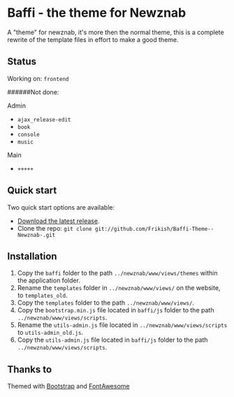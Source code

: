 # Baffi - the theme for Newznab
A "theme" for newznab, it's more then the normal theme, this is a complete rewrite of the template files in effort to make a good theme.


## Status

Working on: `frontend`

######Not done:

Admin
* `ajax_release-edit`
* `book`
* `console`
* `music`
 
Main
* `+++++`

## Quick start

Two quick start options are available:

* [Download the latest release](https://github.com/Frikish/Baffi-Theme--Newznab-/zipball/master).
* Clone the repo: `git clone git://github.com/Frikish/Baffi-Theme--Newznab-.git`



## Installation

1. Copy the `baffi` folder to the path `../newznab/www/views/themes` within the application folder.
2. Rename the `templates` folder in `../newznab/www/views/` on the website, to `templates_old`.
3. Copy the `templates` folder to the path `../newznab/www/views/`.
4. Copy the `bootstrap.min.js` file located in `baffi/js` folder to the path `../newznab/www/views/scripts`.
5. Rename the `utils-admin.js` file located in `../newznab/www/views/scripts` to `utils-admin_old.js`.
6. Copy the `utils-admin.js` file located in `baffi/js` folder to the path `../newznab/www/views/scripts`.



## Thanks to

Themed with [Bootstrap](http://getbootstrap.com) and [FontAwesome](http://fortawesome.github.com/Font-Awesome/)

